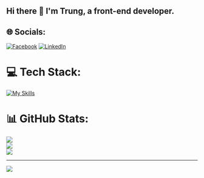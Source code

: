 ## Hi there 👋 I'm Trung, a front-end developer.


## 🌐 Socials:
[![Facebook](https://img.shields.io/badge/Facebook-%231877F2.svg?logo=Facebook&logoColor=white)](https://facebook.com/trunglvb.hust) [![LinkedIn](https://img.shields.io/badge/LinkedIn-%230077B5.svg?logo=linkedin&logoColor=white)](https://linkedin.com/in/levubaotrung) 

# 💻 Tech Stack:
[![My Skills](https://skillicons.dev/icons?i=html,css,js,ts,tailwind,react,nextjs,nodejs,postgres,mongo,github,git,vitest&theme=dark)](https://skillicons.dev)

# 📊 GitHub Stats:
![](https://github-readme-stats.vercel.app/api?username=trunglvb&theme=dark&hide_border=false&include_all_commits=false&count_private=false)<br/>
![](https://github-readme-streak-stats.herokuapp.com/?user=trunglvb&theme=dark&hide_border=false)<br/>
![](https://github-readme-stats.vercel.app/api/top-langs/?username=trunglvb&theme=dark&hide_border=false&include_all_commits=false&count_private=false&layout=compact)

---
[![](https://visitcount.itsvg.in/api?id=trunglvb&icon=0&color=0)](https://visitcount.itsvg.in)

<!-- Proudly created with GPRM ( https://gprm.itsvg.in ) -->
